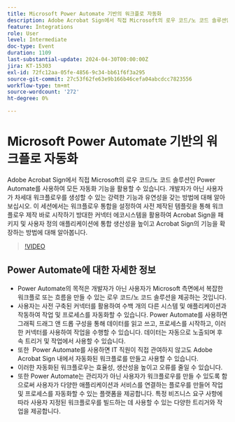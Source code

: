 ```yaml
---
title: Microsoft Power Automate 기반의 워크플로 자동화
description: Adobe Acrobat Sign에서 직접 Microsoft의 로우 코드/노 코드 솔루션인 Power Automate를 사용하여 모든 자동화 기능을 활용할 수 있습니다.
feature: Integrations
role: User
level: Intermediate
doc-type: Event
duration: 1109
last-substantial-update: 2024-04-30T00:00:00Z
jira: KT-15303
exl-id: 72fc12aa-05fe-4856-9c34-bb61f6f3a295
source-git-commit: 27c53f62fe63e9b166b46cefa04abcdcc7823556
workflow-type: tm+mt
source-wordcount: '272'
ht-degree: 0%

---
```


# Microsoft Power Automate 기반의 워크플로 자동화

Adobe Acrobat Sign에서 직접 Microsoft의 로우 코드/노 코드 솔루션인 Power Automate를 사용하여 모든 자동화 기능을 활용할 수 있습니다. 개발자가 아닌 사용자가 차세대 워크플로우를 생성할 수 있는 강력한 기능과 유연성을 갖는 방법에 대해 알아보십시오. 이 세션에서는 워크플로우 통합을 설정하여 사전 제작된 템플릿을 통해 워크플로우 제작 바로 시작하기 방대한 커넥터 에코시스템을 활용하여 Acrobat Sign을 패키지 및 사용자 정의 애플리케이션에 통합 생산성을 높이고 Acrobat Sign의 기능을 확장하는 방법에 대해 알아봅니다.

>[!VIDEO](https://video.tv.adobe.com/v/3454931/?learn=on&captions=kor)

## Power Automate에 대한 자세한 정보

* Power Automate의 목적은 개발자가 아닌 사용자가 Microsoft 측면에서 복잡한 워크플로 또는 흐름을 만들 수 있는 로우 코드/노 코드 솔루션을 제공하는 것입니다.
* 사용자는 사전 구축된 커넥터를 활용하여 수백 개의 다른 시스템 및 애플리케이션과 작동하여 작업 및 프로세스를 자동화할 수 있습니다. Power Automate를 사용하면 그래픽 드래그 앤 드롭 구성을 통해 데이터를 읽고 쓰고, 프로세스를 시작하고, 이러한 커넥터를 사용하여 작업을 수행할 수 있습니다. 데이터는 자동으로 노출되며 후속 트리거 및 작업에서 사용할 수 있습니다.
* 또한 &#x200B; Power Automate를 사용하면 IT 직원이 직접 관여하지 않고도 Adobe Acrobat Sign 내에서 자동화된 워크플로를 만들고 사용할 수 있습니다.
* 이러한 자동화된 워크플로우는 효율성, 생산성을 높이고 오류를 줄일 수 있습니다.
* 또한 Power Automate는 관리자가 아닌 사용자가 워크플로우를 만들 수 있도록 함으로써 사용자가 다양한 애플리케이션과 서비스를 연결하는 플로우를 만들어 작업 및 프로세스를 자동화할 수 있는 플랫폼을 제공합니다. 특정 비즈니스 요구 사항에 따라 사용자 지정된 워크플로우를 빌드하는 데 사용할 수 있는 다양한 트리거와 작업을 제공합니다.
